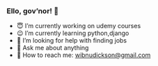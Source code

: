 ### Ello, gov’nor! 👋

- :innocent: I’m currently working on udemy courses
- :wink: I’m currently learning python,django
- 🤔 I’m looking for help with finding jobs
- 💬 Ask me about anything
- :pencil: How to reach me: wibnudickson@gmail.com


